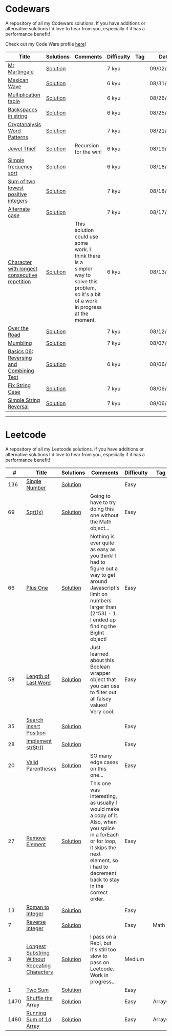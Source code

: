 # Codewars

A repository of all my Codewars solutions.  If you have additions or alternative solutions I'd love to hear from you, especially if it has a performance benefit!

Check out my Code Wars profile [here](https://www.codewars.com/users/ben-firth)!


|      Title     |   Solutions   | Comments  | Difficulty  | Tag  | Date                 
|----------------|---------------|--------|-------------|-------------|---------
|[Mr Martingale](https://www.codewars.com/kata/5eb34624fec7d10016de426e/train/javascript)|[Solution](./javascript-solutions/codewars/mr-martingale.js) ||7 kyu||09/02/2020|
|[Mexican Wave](https://www.codewars.com/kata/58f5c63f1e26ecda7e000029/train/javascript)|[Solution](./javascript-solutions/codewars/mexican-wave.js) ||6 kyu||08/31/2020|
|[Multiplication table](https://www.codewars.com/kata/534d2f5b5371ecf8d2000a08/train/javascript)|[Solution](./javascript-solutions/codewars/multiplication-table.js) ||6 kyu||08/26/2020|
|[Backspaces in string](https://www.codewars.com/kata/5727bb0fe81185ae62000ae3/train/javascript)|[Solution](./javascript-solutions/codewars/backspaces-in-string.js) ||6 kyu||08/25/2020|
|[Cryptanalysis Word Patterns](https://www.codewars.com/kata/5f3142b3a28d9b002ef58f5e/train/javascript)|[Solution](./javascript-solutions/codewars/cryptanalysis-words.js) ||7 kyu||08/21/2020|
|[Jewel Thief](https://www.codewars.com/kata/5b40a38f6be5d82775000003/train/javascript)|[Solution](./javascript-solutions/codewars/jewel-thief.js) |Recursion for the win!|6 kyu||08/19/2020|
|[Simple frequency sort](https://www.codewars.com/kata/5a8d2bf60025e9163c0000bc/train/javascript)|[Solution](./javascript-solutions/codewars/simple-frequency-sort.js) ||6 kyu||08/18/2020|
|[Sum of two lowest positive integers](https://www.codewars.com/kata/558fc85d8fd1938afb000014/train/javascript)|[Solution](./javascript-solutions/codewars/sum-two-lowest-positive.js) ||7 kyu||08/18/2020|
|[Alternate case](https://www.codewars.com/kata/57a62154cf1fa5b25200031e/train/javascript)|[Solution](./javascript-solutions/codewars/alternate-case.js) ||7 kyu||08/17/2020|
|[Character with longest consecutive repetition](https://www.codewars.com/kata/586d6cefbcc21eed7a001155/train/javascript)|[Solution](./javascript-solutions/codewars/char-with-longest-con-rep.js) |This solution could use some work. I think there is a simpler way to solve this problem, so it's a bit of a work in progress at the moment.|6 kyu||08/13/2020|
|[Over the Road](https://www.codewars.com/kata/5f0ed36164f2bc00283aed07/train/javascript)|[Solution](./javascript-solutions/codewars/over-the-road.js) ||7 kyu||08/12/2020|
|[Mumbling](https://www.codewars.com/kata/5667e8f4e3f572a8f2000039/javascript)|[Solution](./javascript-solutions/codewars/mumbling.js) ||7 kyu||08/07/2020|
|[Basics 06: Reversing and Combining Text](https://www.codewars.com/kata/56b861671d36bb0aa8000819/solutions/javascript/)|[Solution](./javascript-solutions/codewars/reversing-and-combining-text.js) ||6 kyu||08/06/2020|
|[Fix String Case](https://www.codewars.com/kata/5b180e9fedaa564a7000009a/train/javascript)|[Solution](./javascript-solutions/codewars/fix-string-case.js) ||7 kyu||08/06/2020|
|[Simple String Reversal](https://www.codewars.com/kata/5a71939d373c2e634200008e/train/javascript)|[Solution](./javascript-solutions/codewars/simple-string-reversal.js) ||7 kyu||08/06/2020|

---------------------------------------------------------------------------------------------------------------------------------------------------------

# Leetcode

A repository of all my Leetcode solutions.  If you have additions or alternative solutions I'd love to hear from you, especially if it has a performance benefit!

|  #  |      Title     |   Solutions   | Comments  | Difficulty  | Tag  | Date                 
|-----|----------------|---------------|--------|-------------|-------------|---------
|136|[Single Number](https://leetcode.com/problems/single-number/)|[Solution](./javascript-solutions/leetcode/single-number.js) ||Easy||08/05/2020|
|69|[Sqrt(x)](https://leetcode.com/problems/sqrtx/)|[Solution](./javascript-solutions/leetcode/sqrtx.js) |Going to have to try doing this one without the Math object...|Easy||07/30/2020|
|66|[Plus One](https://leetcode.com/problems/plus-one/)|[Solution](./javascript-solutions/leetcode/plus-one.js) |Nothing is ever quite as easy as you think! I had to figure out a way to get around Javascript's limit on numbers larger than (2^53) - 1. I ended up finding the BigInt object!|Easy||07/29/2020|
|58|[Length of Last Word](https://leetcode.com/problems/length-of-last-word/)|[Solution](./javascript-solutions/leetcode/length-of-last-word.js) |Just learned about this Boolean wrapper object that you can use to filter out all falsey values! Very cool. |Easy||07/28/2020|
|35|[Search Insert Position](https://leetcode.com/problems/search-insert-position/)|[Solution](./javascript-solutions/leetcode/search-insert-position.js) ||Easy||07/28/2020|
|28|[Implement strStr()](https://leetcode.com/problems/implement-strstr/)|[Solution](./javascript-solutions/leetcode/implement-strstr.js) ||Easy||07/27/2020|
|20|[Valid Parentheses](https://leetcode.com/problems/valid-parentheses/)|[Solution](./javascript-solutions/leetcode/valid-parentheses.js) |SO many edge cases on this one...|Easy||07/27/2020|
|27|[Remove Element](https://leetcode.com/problems/remove-element/)|[Solution](./javascript-solutions/leetcode/remove-element.js) |This one was interesting, as usually I would make a copy of it.  Also, when you splice in a forEach or for loop, it skips the next element, so I had to decrement back to stay in the correct order. |Easy||07/24/2020|
|13|[Roman to Integer](https://leetcode.com/problems/roman-to-integer/)|[Solution](./javascript-solutions/leetcode/roman-to-integer.js) | |Easy||07/23/2020|
|7|[Reverse Integer](https://leetcode.com/problems/reverse-integer/)|[Solution](./javascript-solutions/leetcode/reverse-integer.js) | |Easy|Math|07/23/2020|
|3|[Longest Substring Without Repeating Characters](https://leetcode.com/problems/longest-substring-without-repeating-characters/)|[Solution](./javascript-solutions/leetcode/longest-substring-without-repeat.js) |I pass on a Repl, but it's still too slow to pass on Leetcode. Work in progress...|Medium||07/22/2020|
|1|[Two Sum](https://leetcode.com/problems/two-sum/)|[Solution](./javascript-solutions/leetcode/two-sum.js) | |Easy||07/22/2020|
|1470|[Shuffle the Array](https://leetcode.com/problems/shuffle-the-array/)|[Solution](./javascript-solutions/leetcode/shuffle-the-array.js) | |Easy|Arrays|07/21/2020|
|1480|[Running Sum of 1d Array](https://leetcode.com/problems/running-sum-of-1d-array//)|[Solution](./javascript-solutions/leetcode/running-sum-of-1d-array.js) | |Easy|Arrays|07/21/2020|








